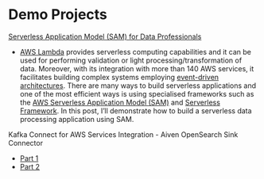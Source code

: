 # Demo Projects

[Serverless Application Model (SAM) for Data Professionals](https://jaehyeon.me/blog/2022-07-18-sam-for-data-professionals/)

- [AWS Lambda](https://aws.amazon.com/lambda/) provides serverless computing capabilities and it can be used for performing validation or light processing/transformation of data. Moreover, with its integration with more than 140 AWS services, it facilitates building complex systems employing [event-driven architectures](https://docs.aws.amazon.com/lambda/latest/operatorguide/event-driven-architectures.html). There are many ways to build serverless applications and one of the most efficient ways is using specialised frameworks such as the [AWS Serverless Application Model (SAM)](https://aws.amazon.com/serverless/sam/) and [Serverless Framework](https://www.serverless.com/framework/docs). In this post, I’ll demonstrate how to build a serverless data processing application using SAM.

Kafka Connect for AWS Services Integration - Aiven OpenSearch Sink Connector

- [Part 1](https://jaehyeon.me/blog/2023-10-23-kafka-connect-for-aws-part-4/)
- [Part 2](https://jaehyeon.me/blog/2023-10-30-kafka-connect-for-aws-part-5/)
